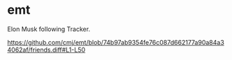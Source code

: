# emt
Elon Musk following Tracker.

https://github.com/cmj/emt/blob/74b97ab9354fe76c087d662177a90a84a34062af/friends.diff#L1-L50
